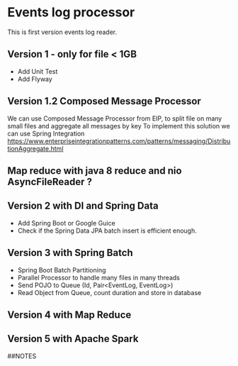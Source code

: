 # Events log processor
This is first version events log reader.

## Version 1 - only for file < 1GB
 * Add Unit Test
 * Add Flyway
 
## Version 1.2 Composed Message Processor
We can use Composed Message Processor from EIP, to split file on many small files and aggregate all messages by key
To implement this solution we can use Spring Integration
https://www.enterpriseintegrationpatterns.com/patterns/messaging/DistributionAggregate.html 

## Map reduce with java 8 reduce and nio AsyncFileReader ?

## Version 2 with DI and Spring Data
 * Add Spring Boot or Google Guice
 * Check if the Spring Data JPA batch insert is efficient enough.
 
## Version 3 with Spring Batch
 * Spring Boot Batch Partitioning
 * Parallel Processor to handle many files in many threads
 * Send POJO to Queue (Id, Pair<EventLog, EventLog>)
 * Read Object from Queue, count duration and store in database
 
## Version 4 with Map Reduce

## Version 5 with Apache Spark 


##NOTES